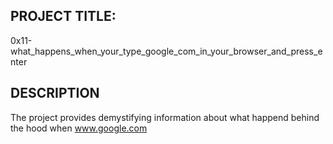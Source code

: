 ## PROJECT TITLE:
0x11-what_happens_when_your_type_google_com_in_your_browser_and_press_enter

## DESCRIPTION
The project provides demystifying information about what happend behind the hood when www.google.com
